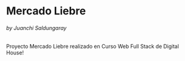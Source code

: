 <h1>Mercado Liebre</h1>
<h6>by Juanchi Saldungaray</h6>
<p>Proyecto Mercado Liebre realizado en Curso Web Full Stack de Digital House!</p>